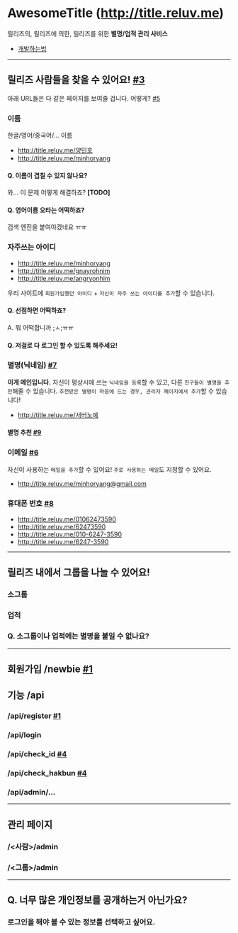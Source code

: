 # AwesomeTitle (http://title.reluv.me)
릴리즈의, 릴리즈에 의한, 릴리즈를 위한 **별명/업적 관리 사비스**

- [개발하는법](https://github.com/minhoryang/AwesomeTitle/blob/master/DEVELOPMENT.md)

-----
## 릴리즈 사람들을 찾을 수 있어요! [#3](https://github.com/minhoryang/AwesomeTitle/issues/3)
아래 URL들은 다 같은 페이지를 보여줄 겁니다. 어떻게? [#5](https://github.com/minhoryang/AwesomeTitle/issues/5)

### 이름
한글/영어/중국어/... 이름

- http://title.reluv.me/양민호
- http://title.reluv.me/minhoryang

#### Q. 이름이 겹칠 수 있지 않나요?
와... 이 문제 어떻게 해결하죠? **[TODO]**

#### Q. 영어이름 오타는 어떡하죠?
검색 엔진을 붙여야겠네요 ㅠㅠ

### 자주쓰는 아이디
- http://title.reluv.me/minhoryang
- http://title.reluv.me/gnayrohnim
- http://title.reluv.me/angryonhim

우리 사이트에 `회원가입했던 아이디` + `자신이 자주 쓰는 아이디를 추가`할 수 있습니다.

#### Q. 선점하면 어떡하죠?
A. 뭐 어떡합니까 ;ㅅ;ㅠㅠ

#### Q. 저걸로 다 로그인 할 수 있도록 해주세요!

### 별명(닉네임) [#7](https://github.com/minhoryang/AwesomeTitle/issues/7)
**이게 메인입니다.**
자신이 평상시에 쓰는 `닉네임을 등록`할 수 있고, 다른 `친구들이 별명을 추천`해줄 수 있습니다. `추천받은 별명이 마음에 드는 경우, 관리자 페이지에서 추가`할 수 있습니다!

- http://title.reluv.me/서버노예

#### 별명 추천 [#9](https://github.com/minhoryang/AwesomeTitle/issues/9)

### 이메일 [#6](https://github.com/minhoryang/AwesomeTitle/issues/6)
자신이 사용하는 `메일을 추가`할 수 있어요!
`주로 사용하는 메일`도 지정할 수 있어요.

- http://title.reluv.me/minhoryang@gmail.com

### 휴대폰 번호 [#8](https://github.com/minhoryang/AwesomeTitle/issues/8)
- http://title.reluv.me/01062473590
- http://title.reluv.me/62473590
- http://title.reluv.me/010-6247-3590
- http://title.reluv.me/6247-3590

-----
## 릴리즈 내에서 그룹을 나눌 수 있어요!

### 소그룹

### 업적

### Q. 소그룹이나 업적에는 별명을 붙일 수 없나요?

-----
## 회원가입 /newbie [#1](https://github.com/minhoryang/AwesomeTitle/issues/1)

## 기능 /api
### /api/register [#1](https://github.com/minhoryang/AwesomeTitle/issues/1)
### /api/login
### /api/check_id [#4](https://github.com/minhoryang/AwesomeTitle/issues/4)
### /api/check_hakbun [#4](https://github.com/minhoryang/AwesomeTitle/issues/4)
### /api/admin/...

-----
## 관리 페이지
### /<사람>/admin
### /<그룹>/admin

-----
## Q. 너무 많은 개인정보를 공개하는거 아닌가요?
### 로그인을 해야 볼 수 있는 정보를 선택하고 싶어요.
